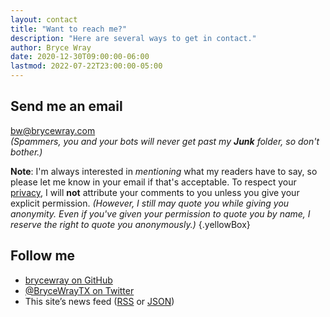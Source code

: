 ```yaml
---
layout: contact
title: "Want to reach me?"
description: "Here are several ways to get in contact."
author: Bryce Wray
date: 2020-12-30T09:00:00-06:00
lastmod: 2022-07-22T23:00:00-05:00
---
```


## Send me an email

bw@brycewray.com<br />
*(Spammers, you and your bots will never get past my **Junk** folder, so don't bother.)*

**Note**: I'm always interested in *mentioning* what my readers have to say, so please let me know in your email if that's acceptable. To respect your [privacy](/privacy), I will **not** attribute your comments to you unless you give your explicit permission. *(However, I still may quote you while giving you anonymity. Even if you've given your permission to quote you by name, I reserve the right to quote you anonymously.)*
{.yellowBox}

## Follow me

- [brycewray on GitHub](https://github.com/brycewray/)
- [@BryceWrayTX on Twitter](https://twitter.com/BryceWrayTX/)
- This site’s news feed ([RSS](/index.xml) or [JSON](/index.json))
